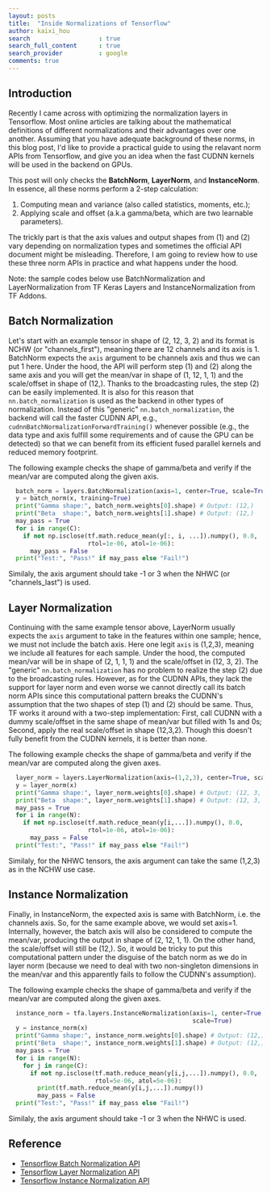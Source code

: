 ```yaml
---
layout: posts
title:  "Inside Normalizations of Tensorflow"
author: kaixi_hou
search                   : true
search_full_content      : true
search_provider          : google
comments: true
---
```

## Introduction
Recently I came across with optimizing the normalization layers in Tensorflow.
Most online articles are talking about the mathematical definitions of different 
normalizations and their advantages over one another. Assuming that you have
adequate background of these norms, in this blog post, I'd like to provide a
practical guide to using the relavant norm APIs from Tensorflow, and give you an
idea when the fast CUDNN kernels will be used in the backend on GPUs.

This post will only checks the **BatchNorm**, **LayerNorm**, and
**InstanceNorm**. In essence, all these norms perform a 2-step calculation:
1. Computing mean and variance (also called statistics, moments, etc.);
2. Applying scale and offset (a.k.a gamma/beta, which are two learnable
parameters).

The trickly part is that the axis values and output
shapes from (1) and (2) vary depending on normalization types and sometimes the
official API document might be misleading. Therefore, I am going to review how
to use these three norm APIs in practice and what happens under the hood.

Note: the sample codes below use BatchNormalization and LayerNormalization from
TF Keras Layers and InstanceNormalization from TF Addons.

## Batch Normalization
Let's start with an example tensor in shape of (2, 12, 3, 2) and its format is
NCHW (or "channels_first"), meaning there are 12 channels and its axis is 1.
BatchNorm expects the `axis` argument to be channels axis and thus we can put 1
here. Under the hood, the API will perform step (1) and (2) along the same axis
and you will get the mean/var in shape of (1, 12, 1, 1) and the scale/offset in
shape of (12,). Thanks to the broadcasting rules, the step (2) can be easily
implemented. It is also for this reason that `nn.batch_normalization` is used as
the backend in other types of normalization.  Instead of this "generic"
`nn.batch_normalization`, the backend will call the faster CUDNN API, e.g.,
`cudnnBatchNormalizationForwardTraining()` whenever possible (e.g., the data
type and axis fulfill some requirements and of cause the GPU can be detected) so
that we can benefit from its efficient fused parallel kernels and reduced memory
footprint.

The following example checks the shape of gamma/beta and verify if the mean/var
are computed along the given axis.
```python
  batch_norm = layers.BatchNormalization(axis=1, center=True, scale=True)
  y = batch_norm(x, training=True)
  print("Gamma shape:", batch_norm.weights[0].shape) # Output: (12,)
  print("Beta  shape:", batch_norm.weights[1].shape) # Output: (12,) 
  may_pass = True
  for i in range(C):
    if not np.isclose(tf.math.reduce_mean(y[:, i, ...]).numpy(), 0.0,
                      rtol=1e-06, atol=1e-06):
      may_pass = False
  print("Test:", "Pass!" if may_pass else "Fail!")
```

Similaly, the axis argument should take -1 or 3 when the NHWC (or
"channels_last") is used.

## Layer Normalization
Continuing with the same example tensor above, LayerNorm usually expects the
`axis` argument to take in the features within one sample; hence, we must not
include the batch axis. Here one legit `axis` is (1,2,3), meaning we include all
features for each sample. Under the hood, the computed mean/var will be in shape
of (2, 1, 1, 1) and the scale/offset in (12, 3, 2). The "generic"
`nn.batch_normalization` has no problem to realize the step (2) due to the
broadcasting rules. However, as for the CUDNN APIs, they lack the support for
layer norm and even worse we cannot directly call its batch norm APIs since this
computational pattern breaks the CUDNN's assumption that the two shapes of step
(1) and (2) should be same. Thus, TF works it around with a two-step
implementation: First, call CUDNN with a dummy scale/offset in the same shape of
mean/var but filled with 1s and 0s; Second, apply the real scale/offset in shape
(12,3,2). Though this doesn't fully benefit from the CUDNN kernels, it is better
than none.

The following example checks the shape of gamma/beta and verify if the mean/var
are computed along the given axes.
```python
  layer_norm = layers.LayerNormalization(axis=(1,2,3), center=True, scale=True)
  y = layer_norm(x)
  print("Gamma shape:", layer_norm.weights[0].shape) # Output: (12, 3, 2)
  print("Beta  shape:", layer_norm.weights[1].shape) # Output: (12, 3, 2)
  may_pass = True
  for i in range(N):
    if not np.isclose(tf.math.reduce_mean(y[i,...]).numpy(), 0.0,
                      rtol=1e-06, atol=1e-06):
      may_pass = False
  print("Test:", "Pass!" if may_pass else "Fail!")
```

Similaly, for the NHWC tensors, the axis argument can take the same (1,2,3) as
in the NCHW use case.

## Instance Normalization
Finally, in InstanceNorm, the expected axis is same with BatchNorm, i.e. the
channels axis. So, for the same example above, we would set axis=1. Internally,
however, the batch axis will also be considered to compute the mean/var,
producing the output in shape of (2, 12, 1, 1). On the other hand, the
scale/offset will still be (12,). So, it would be tricky to put this
computational pattern under the disguise of the batch norm as we do in layer
norm (because we need to deal with two non-singleton dimensions in the
mean/var and this apparently fails to follow the CUDNN's assumption).

The following example checks the shape of gamma/beta and verify if the mean/var
are computed along the given axes.
```python
  instance_norm = tfa.layers.InstanceNormalization(axis=1, center=True,
                                                   scale=True)
  y = instance_norm(x)
  print("Gamma shape:", instance_norm.weights[0].shape) # Output: (12,)
  print("Beta  shape:", instance_norm.weights[1].shape) # Output: (12,)
  may_pass = True
  for i in range(N):
    for j in range(C):
      if not np.isclose(tf.math.reduce_mean(y[i,j,...]).numpy(), 0.0,
                        rtol=5e-06, atol=5e-06):
        print(tf.math.reduce_mean(y[i,j,...]).numpy())
        may_pass = False
  print("Test:", "Pass!" if may_pass else "Fail!")
```

Similaly, the axis argument should take -1 or 3 when the NHWC is used.

## Reference
* [Tensorflow Batch Normalization API](https://www.tensorflow.org/api_docs/python/tf/keras/layers/BatchNormalization)
* [Tensorflow Layer Normalization API](https://www.tensorflow.org/api_docs/python/tf/keras/layers/LayerNormalization)
* [Tensorflow Instance Normalization API](https://www.tensorflow.org/addons/api_docs/python/tfa/layers/InstanceNormalization)

